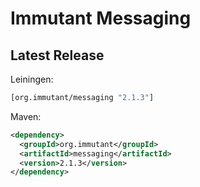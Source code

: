 # Immutant Messaging

## Latest Release

Leiningen:

``` clj
[org.immutant/messaging "2.1.3"]
```

Maven:

``` xml
<dependency>
  <groupId>org.immutant</groupId>
  <artifactId>messaging</artifactId>
  <version>2.1.3</version>
</dependency>
```
